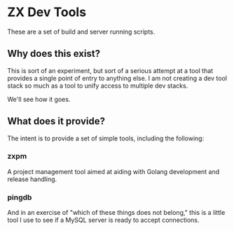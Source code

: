 # ZX Dev Tools

These are a set of build and server running scripts.

## Why does this exist?

This is sort of an experiment, but sort of a serious attempt at a tool that
provides a single point of entry to anything else. I am not creating a dev tool
stack so much as a tool to unify access to multiple dev stacks.

We'll see how it goes.

## What does it provide?

The intent is to provide a set of simple tools, including the following:

### zxpm

A project management tool aimed at aiding with Golang development and release 
handling.

### pingdb

And in an exercise of "which of these things does not belong," this is a little
tool I use to see if a MySQL server is ready to accept connections.
